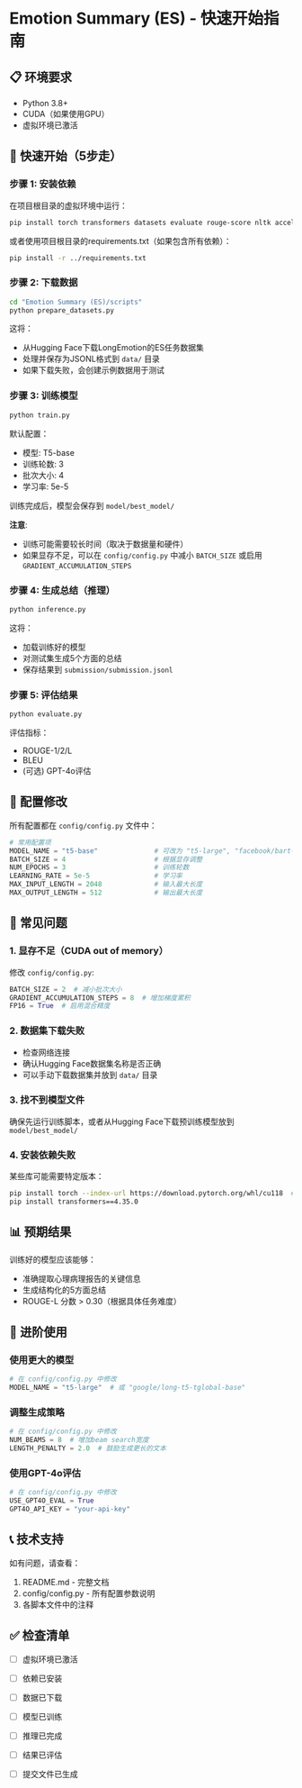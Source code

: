# Emotion Summary (ES) - 快速开始指南

## 📋 环境要求

- Python 3.8+
- CUDA（如果使用GPU）
- 虚拟环境已激活

## 🚀 快速开始（5步走）

### 步骤 1: 安装依赖

在项目根目录的虚拟环境中运行：

```bash
pip install torch transformers datasets evaluate rouge-score nltk accelerate scikit-learn tqdm matplotlib seaborn
```

或者使用项目根目录的requirements.txt（如果包含所有依赖）：

```bash
pip install -r ../requirements.txt
```

### 步骤 2: 下载数据

```bash
cd "Emotion Summary (ES)/scripts"
python prepare_datasets.py
```

这将：
- 从Hugging Face下载LongEmotion的ES任务数据集
- 处理并保存为JSONL格式到 `data/` 目录
- 如果下载失败，会创建示例数据用于测试

### 步骤 3: 训练模型

```bash
python train.py
```

默认配置：
- 模型: T5-base
- 训练轮数: 3
- 批次大小: 4
- 学习率: 5e-5

训练完成后，模型会保存到 `model/best_model/`

**注意**: 
- 训练可能需要较长时间（取决于数据量和硬件）
- 如果显存不足，可以在 `config/config.py` 中减小 `BATCH_SIZE` 或启用 `GRADIENT_ACCUMULATION_STEPS`

### 步骤 4: 生成总结（推理）

```bash
python inference.py
```

这将：
- 加载训练好的模型
- 对测试集生成5个方面的总结
- 保存结果到 `submission/submission.jsonl`

### 步骤 5: 评估结果

```bash
python evaluate.py
```

评估指标：
- ROUGE-1/2/L
- BLEU
- (可选) GPT-4o评估

## 📝 配置修改

所有配置都在 `config/config.py` 文件中：

```python
# 常用配置项
MODEL_NAME = "t5-base"              # 可改为 "t5-large", "facebook/bart-base" 等
BATCH_SIZE = 4                      # 根据显存调整
NUM_EPOCHS = 3                      # 训练轮数
LEARNING_RATE = 5e-5                # 学习率
MAX_INPUT_LENGTH = 2048             # 输入最大长度
MAX_OUTPUT_LENGTH = 512             # 输出最大长度
```

## 🔧 常见问题

### 1. 显存不足（CUDA out of memory）

修改 `config/config.py`:
```python
BATCH_SIZE = 2  # 减小批次大小
GRADIENT_ACCUMULATION_STEPS = 8  # 增加梯度累积
FP16 = True  # 启用混合精度
```

### 2. 数据集下载失败

- 检查网络连接
- 确认Hugging Face数据集名称是否正确
- 可以手动下载数据集并放到 `data/` 目录

### 3. 找不到模型文件

确保先运行训练脚本，或者从Hugging Face下载预训练模型放到 `model/best_model/`

### 4. 安装依赖失败

某些库可能需要特定版本：
```bash
pip install torch --index-url https://download.pytorch.org/whl/cu118  # CUDA 11.8
pip install transformers==4.35.0
```

## 📊 预期结果

训练好的模型应该能够：
- 准确提取心理病理报告的关键信息
- 生成结构化的5方面总结
- ROUGE-L 分数 > 0.30（根据具体任务难度）

## 🎯 进阶使用

### 使用更大的模型

```python
# 在 config/config.py 中修改
MODEL_NAME = "t5-large"  # 或 "google/long-t5-tglobal-base"
```

### 调整生成策略

```python
# 在 config/config.py 中修改
NUM_BEAMS = 8  # 增加beam search宽度
LENGTH_PENALTY = 2.0  # 鼓励生成更长的文本
```

### 使用GPT-4o评估

```python
# 在 config/config.py 中修改
USE_GPT4O_EVAL = True
GPT4O_API_KEY = "your-api-key"
```

## 📞 技术支持

如有问题，请查看：
1. README.md - 完整文档
2. config/config.py - 所有配置参数说明
3. 各脚本文件中的注释

## ✅ 检查清单

- [ ] 虚拟环境已激活
- [ ] 依赖已安装
- [ ] 数据已下载
- [ ] 模型已训练
- [ ] 推理已完成
- [ ] 结果已评估
- [ ] 提交文件已生成

